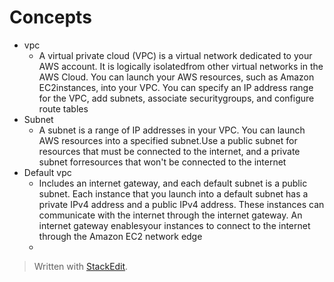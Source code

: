

# Concepts
- vpc 
	- A virtual private cloud (VPC) is a virtual network dedicated to your AWS account. It is logically isolatedfrom other virtual networks in the AWS Cloud. You can launch your AWS resources, such as Amazon EC2instances, into your VPC. You can specify an IP address range for the VPC, add subnets, associate securitygroups, and configure route tables
- Subnet
	- A subnet is a range of IP addresses in your VPC. You can launch AWS resources into a specified subnet.Use a public subnet for resources that must be connected to the internet, and a private subnet forresources that won't be connected to the internet
-  Default vpc 
	- Includes an internet gateway, and each default subnet is a public subnet. Each instance that you launch into a default subnet has a private IPv4 address and a public IPv4 address. These instances can communicate with the internet through the internet gateway. An internet gateway enablesyour instances to connect to the internet through the Amazon EC2 network edge
	- 
	
> Written with [StackEdit](https://stackedit.io/).
<!--stackedit_data:
eyJoaXN0b3J5IjpbMTg3NzI0NTg1NywtMTcyMzk0ODYzNywtMz
Y4MzgxMDcwXX0=
-->
